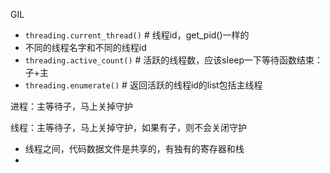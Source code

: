 GIL

- `threading.current_thread()`  # 线程id，get_pid()一样的
- 不同的线程名字和不同的线程id
- `threading.active_count()`  # 活跃的线程数，应该sleep一下等待函数结束：子+主
- `threading.enumerate()`  # 返回活跃的线程id的list包括主线程

进程：主等待子，马上关掉守护

线程：主等待子，马上关掉守护，如果有子，则不会关闭守护

- 线程之间，代码数据文件是共享的，有独有的寄存器和栈
- 

